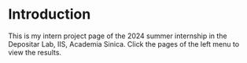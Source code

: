 # Introduction

This is my intern project page of the 2024 summer internship in the Depositar Lab, IIS, Academia Sinica. Click the pages of the left menu to view the results.



```{tableofcontents}
```
